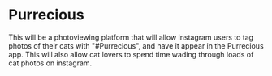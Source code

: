 Purrecious
==========

This will be a photoviewing platform that will allow instagram users to tag photos of their cats with "#Purrecious", and have it appear in the Purrecious app. This will also allow cat lovers to spend time wading through loads of cat photos on instagram.
